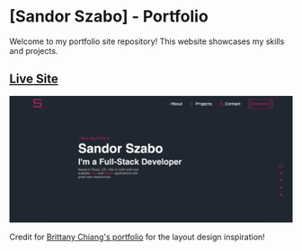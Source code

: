 # [Sandor Szabo] - Portfolio

Welcome to my portfolio site repository! This website showcases my skills and projects.

## [Live Site](https://www.sandor-szabo.com)

![landing](./src/assets/readme.png)

Credit for [Brittany Chiang's portfolio](https://brittanychiang.com) for the layout design inspiration!